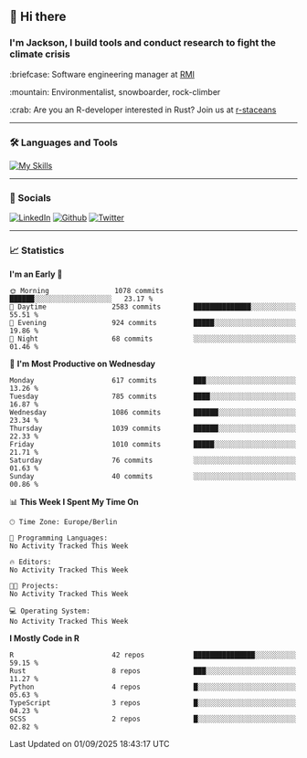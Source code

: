 ## :wave: Hi there
### I'm Jackson, I build tools and conduct research to fight the climate crisis
<p> :briefcase: Software engineering manager at <a href="https://rmi.org/" alt="RMI">RMI</a></p>
<p> :mountain: Environmentalist, snowboarder, rock-climber</p>
<p> :crab: Are you an R-developer interested in Rust? Join us at <a href="https://github.com/r-staceans" alt="r-staceans">r-staceans</a></p>

---

### :hammer_and_wrench: Languages and Tools

[![My Skills](https://skillicons.dev/icons?i=r,python,rust,docker,svelte,js,neovim,azure,postgresql,kubernetes,html,css&perline=6&theme=dark)](https://skillicons.dev)

---

### :iphone: Socials

[![LinkedIn](https://skillicons.dev/icons?i=linkedin&theme=dark)](https://www.linkedin.com/in/jackson-hoffart/) 
[![Github](https://skillicons.dev/icons?i=github&theme=dark)](https://github.com/jdhoffa) 
[![Twitter](https://skillicons.dev/icons?i=twitter&theme=dark)](https://twitter.com/jdhoffart) 

---

### :chart_with_upwards_trend: Statistics

 
<!--START_SECTION:waka-->
**I'm an Early 🐤** 

```text
🌞 Morning                1078 commits        ██████░░░░░░░░░░░░░░░░░░░   23.17 % 
🌆 Daytime                2583 commits        ██████████████░░░░░░░░░░░   55.51 % 
🌃 Evening                924 commits         █████░░░░░░░░░░░░░░░░░░░░   19.86 % 
🌙 Night                  68 commits          ░░░░░░░░░░░░░░░░░░░░░░░░░   01.46 % 
```
📅 **I'm Most Productive on Wednesday** 

```text
Monday                   617 commits         ███░░░░░░░░░░░░░░░░░░░░░░   13.26 % 
Tuesday                  785 commits         ████░░░░░░░░░░░░░░░░░░░░░   16.87 % 
Wednesday                1086 commits        ██████░░░░░░░░░░░░░░░░░░░   23.34 % 
Thursday                 1039 commits        ██████░░░░░░░░░░░░░░░░░░░   22.33 % 
Friday                   1010 commits        █████░░░░░░░░░░░░░░░░░░░░   21.71 % 
Saturday                 76 commits          ░░░░░░░░░░░░░░░░░░░░░░░░░   01.63 % 
Sunday                   40 commits          ░░░░░░░░░░░░░░░░░░░░░░░░░   00.86 % 
```


📊 **This Week I Spent My Time On** 

```text
🕑︎ Time Zone: Europe/Berlin

💬 Programming Languages: 
No Activity Tracked This Week

🔥 Editors: 
No Activity Tracked This Week

🐱‍💻 Projects: 
No Activity Tracked This Week

💻 Operating System: 
No Activity Tracked This Week
```

**I Mostly Code in R** 

```text
R                        42 repos            ███████████████░░░░░░░░░░   59.15 % 
Rust                     8 repos             ███░░░░░░░░░░░░░░░░░░░░░░   11.27 % 
Python                   4 repos             █░░░░░░░░░░░░░░░░░░░░░░░░   05.63 % 
TypeScript               3 repos             █░░░░░░░░░░░░░░░░░░░░░░░░   04.23 % 
SCSS                     2 repos             █░░░░░░░░░░░░░░░░░░░░░░░░   02.82 % 
```




 Last Updated on 01/09/2025 18:43:17 UTC
<!--END_SECTION:waka-->
